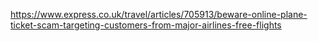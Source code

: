 https://www.express.co.uk/travel/articles/705913/beware-online-plane-ticket-scam-targeting-customers-from-major-airlines-free-flights
